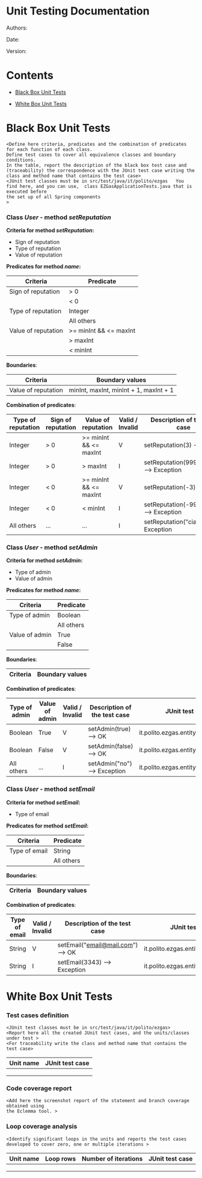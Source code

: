 # Unit Testing Documentation

Authors:

Date:

Version:

# Contents

- [Black Box Unit Tests](#black-box-unit-tests)




- [White Box Unit Tests](#white-box-unit-tests)


# Black Box Unit Tests

    <Define here criteria, predicates and the combination of predicates for each function of each class.
    Define test cases to cover all equivalence classes and boundary conditions.
    In the table, report the description of the black box test case and (traceability) the correspondence with the JUnit test case writing the 
    class and method name that contains the test case>
    <JUnit test classes must be in src/test/java/it/polito/ezgas   You find here, and you can use,  class EZGasApplicationTests.java that is executed before 
    the set up of all Spring components
    >

 ### **Class *User* - method *setReputation***



**Criteria for method *setReputation*:**
	
 - Sign of reputation
 - Type of reputation
 - Value of reputation


**Predicates for method *name*:**

| Criteria | Predicate |
| -------- | --------- |
|Sign of reputation| > 0|
|          |        < 0    |
|    Type of reputation      |      Integer     |
|          |      All others     |
|     Value of reputation     |     >= minInt && <= maxInt      |
|          |     > maxInt      |
|          |     < minInt      |



**Boundaries**:

| Criteria | Boundary values |
| -------- | --------------- |
|    Value of reputation      |       minInt, maxInt, minInt + 1, maxInt + 1          |



**Combination of predicates**:


| Type of reputation | Sign of reputation | Value of reputation | Valid / Invalid | Description of the test case | JUnit test case |
|-------|-------|-------|-------|-------|-------|
| Integer | > 0 | >= minInt && <= maxInt | V | setReputation(3) --> OK | it.polito.ezgas.entity.UserTest.java|
| Integer | > 0 | > maxInt | I | setReputation(99999999) --> Exception | it.polito.ezgas.entity.UserTest.java|
| Integer | < 0 | >= minInt && <= maxInt | V | setReputation(-3) --> OK | it.polito.ezgas.entity.UserTest.java|
| Integer| < 0 | < minInt | I | setReputation(-99999999) --> Exception | it.polito.ezgas.entity.UserTest.java|
| All others | ... | ... | I | setReputation("ciao") --> Exception | it.polito.ezgas.entity.UserTest.java|

 ### **Class *User* - method *setAdmin***



**Criteria for method *setAdmin*:**
	
 - Type of admin
 - Value of admin


**Predicates for method *name*:**

| Criteria | Predicate |
| -------- | --------- |
|Type of admin| Boolean |
|          |       All others    |
|    Value of admin      |      True     |
|          |      False     |



**Boundaries**:

| Criteria | Boundary values |
| -------- | --------------- |



**Combination of predicates**:


| Type of admin | Value of admin | Valid / Invalid | Description of the test case | JUnit test case |
|-------|-------|-------|-------|-------|
| Boolean | True | V | setAdmin(true) --> OK | it.polito.ezgas.entity.UserTest.java|
| Boolean | False | V | setAdmin(false) --> OK | it.polito.ezgas.entity.UserTest.java|
| All others | ... | I | setAdmin("no") --> Exception | it.polito.ezgas.entity.UserTest.java|

### **Class *User* - method *setEmail***



**Criteria for method *setEmail*:**

 - Type of email


**Predicates for method *setEmail*:**

| Criteria | Predicate |
| -------- | --------- |
|Type of email| String|
|          |        All others    |


**Boundaries**:

| Criteria | Boundary values |
| -------- | --------------- |


**Combination of predicates**:

| Type of email | Valid / Invalid | Description of the test case | JUnit test case |
|-------|-------|-------|-------|
| String | V | setEmail("email@mail.com") --> OK | it.polito.ezgas.entity.UserTest.java|
| String | I | setEmail(3343) --> Exception | it.polito.ezgas.entity.UserTest.java|

# White Box Unit Tests

### Test cases definition
    
    <JUnit test classes must be in src/test/java/it/polito/ezgas>
    <Report here all the created JUnit test cases, and the units/classes under test >
    <For traceability write the class and method name that contains the test case>


| Unit name | JUnit test case |
|--|--|
|||
|||
||||

### Code coverage report

    <Add here the screenshot report of the statement and branch coverage obtained using
    the Eclemma tool. >


### Loop coverage analysis

    <Identify significant loops in the units and reports the test cases
    developed to cover zero, one or multiple iterations >

|Unit name | Loop rows | Number of iterations | JUnit test case |
|---|---|---|---|
|||||
|||||
||||||



